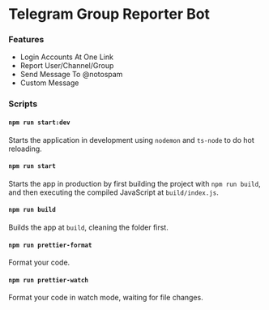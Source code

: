# Telegram Group Reporter Bot

### Features

- Login Accounts At One Link
- Report User/Channel/Group
- Send Message To @notospam
- Custom Message

### Scripts

#### `npm run start:dev`

Starts the application in development using `nodemon` and `ts-node` to do hot reloading.

#### `npm run start`

Starts the app in production by first building the project with `npm run build`, and then executing the compiled JavaScript at `build/index.js`.

#### `npm run build`

Builds the app at `build`, cleaning the folder first.

#### `npm run prettier-format`

Format your code.

#### `npm run prettier-watch`

Format your code in watch mode, waiting for file changes.
